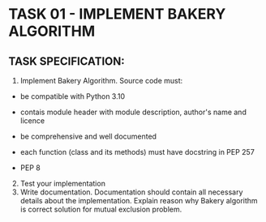 # TASK 01 - IMPLEMENT BAKERY ALGORITHM

## TASK SPECIFICATION:

1. Implement Bakery Algorithm. Source code must:
  - be compatible with Python 3.10
    
  - contais module header with module description, author's name and licence
    
  - be comprehensive and well documented
    
  - each function (class and its methods) must have docstring in PEP 257
    
  - PEP 8
    
2. Test your implementation
3. Write documentation. Documentation should contain all necessary details about the implementation. Explain reason why Bakery algorithm is correct solution for mutual exclusion problem.
